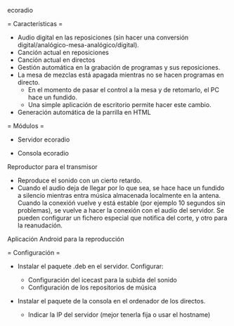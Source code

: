 
ecoradio

= Características = 

 * Audio digital en las reposiciones (sin hacer una conversión digital/analógico-mesa-analógico/digital).
 * Canción actual en reposiciones
 * Canción actual en directos
 * Gestión automática en la grabación de programas y sus reposiciones. 
 * La mesa de mezclas está apagada mientras no se hacen programas en directo. 
    * En el momento de pasar el control a la mesa y de retomarlo, el PC hace un fundido. 
    * Una simple aplicación de escritorio permite hacer este cambio.
 * Generación automática de la parrilla en HTML


= Módulos =

 * Servidor ecoradio 

 * Consola ecoradio 

Reproductor para el transmisor 

 * Reproduce el sonido con un cierto retardo. 
 * Cuando el audio deja de llegar por lo que sea, se hace hace un fundido a silencio mientras entra música almacenada localmente en la antena.  Cuando la conexióń vuelve y está estable (por ejemplo 10 segundos sin problemas), se vuelve a hacer la conexión con el audio del servidor.  Se pueden configurar un fichero especial que notifica del corte, y otro para la reanudación. 

Aplicación Android para la reproducción




= Configuración =

* Instalar el paquete .deb en el servidor.
    Configurar:
     * Configuración del icecast para la subida del sonido
     * Configuración de los repositorios de música
     
* Instalar el paquete de la consola en el ordenador de los directos.
   * Indicar la IP del servidor (mejor tenerla fija o usar el hostname)
   
  
